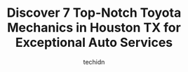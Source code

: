 ---
layout: ampstory
image: https://images.unsplash.com/photo-1625863929285-5e37a6b0df1c?ixlib=rb-4.0.3&ixid=MnwxMjA3fDB8MHxwaG90by1wYWdlfHx8fGVufDB8fHx8&auto=format&fit=crop&w=640&h=853&q=80
author: techidn
featured: false
description: Looking for reliable and skilled Toyota Mechanic in Houston TX, USA? Your search ends here with the 7 best Toyota Mechanic in town. With their expertise and commitment to delivering exceptio
title: Discover 7 Top-Notch Toyota Mechanics in Houston TX for Exceptional Auto Services
cover:
   title: Discover 7 Top-Notch Toyota Mechanics in Houston TX for Exceptional Auto Services
   subtitle: Rickpate
   background: https://images.unsplash.com/photo-1625863929285-5e37a6b0df1c?ixlib=rb-4.0.3&ixid=MnwxMjA3fDB8MHxwaG90by1wYWdlfHx8fGVufDB8fHx8&auto=format&fit=crop&w=640&h=853&q=80

pages: 
 - layout: thirds
   top: <h1>#1 Don McGill Toyota Service</h1>
   bottom: "<p>Came in for a oil change, get a free oil pool on drive way. Here are photos taken less than 24 hours from an oil change service. The oil pan bolt was lose up on touch. Yi</p>"
   background: https://www.knot35.com/toplist/wp-content/uploads/2023/06/best-toyota-mechanic-1-in-houston-tx-1685831843.jpeg
   backgroundblur: true
 - layout: thirds
   top: <h1>#2 Sterling McCall Toyota Service Center</h1>
   bottom: "<p>9400 Southwest Fwy, Houston, TX 77074, United States</p>"
   background: https://www.knot35.com/toplist/wp-content/uploads/2023/06/best-toyota-mechanic-2-in-houston-tx-1685831844.jpeg
   cta:
      link: https://www.knot35.com/toplist/discover-7-top-notch-toyota-mechanics-in-houston-tx-for-exceptional-auto-services/
      text: Discover 7 Top-Notch Toyota Mechanics in Houston TX for Exceptional Auto Services
 - layout: thirds
   top: <h1>#3 Joe Myers Toyota Service</h1>
   bottom: "<p>19100 Northwest Fwy, Houston, TX 77065, United States</p>"
   background: https://www.knot35.com/toplist/wp-content/uploads/2023/06/best-toyota-mechanic-3-in-houston-tx-1685831844.jpeg
   cta:
      link: https://www.knot35.com/toplist/discover-7-top-notch-toyota-mechanics-in-houston-tx-for-exceptional-auto-services/
      text: Discover 7 Top-Notch Toyota Mechanics in Houston TX for Exceptional Auto Services
 - layout: thirds
   top: <h1>#4 Mike Calvert Toyota Service</h1>
   bottom: "<p>2333 S Loop W, Houston, TX 77054, United States</p>"
   background: https://images.unsplash.com/photo-1489648022186-8f49310909a0?ixlib=rb-4.0.3&ixid=MnwxMjA3fDB8MHxwaG90by1wYWdlfHx8fGVufDB8fHx8&auto=format&fit=crop&w=640&h=853&q=80
   cta:
      link: https://www.knot35.com/toplist/discover-7-top-notch-toyota-mechanics-in-houston-tx-for-exceptional-auto-services/
      text: Discover 7 Top-Notch Toyota Mechanics in Houston TX for Exceptional Auto Services
 - layout: thirds
   top: <h1>#5 Fred Haas Toyota Country Service</h1>
   bottom: "<p>22435 TX-249, Houston, TX 77070, United States</p>"
   background: https://images.unsplash.com/photo-1462556791646-c201b8241a94?ixlib=rb-4.0.3&ixid=MnwxMjA3fDB8MHxwaG90by1wYWdlfHx8fGVufDB8fHx8&auto=format&fit=crop&w=640&h=853&q=80
   cta:
      link: https://www.knot35.com/toplist/discover-7-top-notch-toyota-mechanics-in-houston-tx-for-exceptional-auto-services/
      text: Discover 7 Top-Notch Toyota Mechanics in Houston TX for Exceptional Auto Services
 - layout: thirds
   top: <h1>#6 AutoNation Toyota Gulf Freeway Service Center</h1>
   bottom: "<p>12111 Gulf Fwy Suite A, Houston, TX 77034, United States</p>"
   background: https://images.unsplash.com/photo-1524169358666-79f22534bc6e?ixlib=rb-4.0.3&ixid=MnwxMjA3fDB8MHxwaG90by1wYWdlfHx8fGVufDB8fHx8&auto=format&fit=crop&w=640&h=853&q=80
   cta:
      link: https://www.knot35.com/toplist/discover-7-top-notch-toyota-mechanics-in-houston-tx-for-exceptional-auto-services/
      text: Discover 7 Top-Notch Toyota Mechanics in Houston TX for Exceptional Auto Services
 - layout: thirds
   top: <h1>#7 ToyoCars, Inc</h1>
   bottom: "<p>4640 Holmes Rd, Houston, TX 77033, United States</p>"
   background: https://images.unsplash.com/photo-1534312527009-56c7016453e6?ixlib=rb-4.0.3&ixid=MnwxMjA3fDB8MHxwaG90by1wYWdlfHx8fGVufDB8fHx8&auto=format&fit=crop&w=640&h=853&q=80
   cta:
      link: https://www.knot35.com/toplist/discover-7-top-notch-toyota-mechanics-in-houston-tx-for-exceptional-auto-services/
      text: Discover 7 Top-Notch Toyota Mechanics in Houston TX for Exceptional Auto Services
 - layout: thirds
   middle: Continue reading...
   background: https://images.unsplash.com/photo-1552083974-186346191183?ixlib=rb-4.0.3&ixid=MnwxMjA3fDB8MHxwaG90by1wYWdlfHx8fGVufDB8fHx8&auto=format&fit=crop&w=640&h=853&q=80
   cta:
      link: https://www.knot35.com/toplist/discover-7-top-notch-toyota-mechanics-in-houston-tx-for-exceptional-auto-services/
      text: Discover 7 Top-Notch Toyota Mechanics in Houston TX for Exceptional Auto Services
      
---
